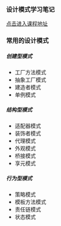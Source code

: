 ### 设计模式学习笔记

[点击进入课程地址](https://coding.imooc.com/class/270.html)

### 常用的设计模式

##### 创建型模式
* 工厂方法模式
* 抽象工厂模式
* 建造者模式
* 单例模式

##### 结构型模式
* 适配器模式
* 装饰者模式
* 代理模式
* 外观模式
* 桥接模式
* 享元模式

##### 行为型模式
* 策略模式
* 模板方法模式
* 责任链模式
* 状态模式


